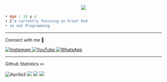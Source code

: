 <p align="center">
<img src="https://readme-typing-svg.herokuapp.com?color=%2336BCF7&center=true&vCenter=true&lines=Welcome+to+my+github" />
</p>

```rb
• Age : 18 y.o
• I'm currently focusing on Front End
• im not Programming
```

___

<p>Connect with me 👋</p>
  <a href="https://instagram.com/apriansy_h1" target="_blank">
    <img src="https://img.shields.io/badge/instagram-%23E4405F.svg?&style=for-the-badge&logo=instagram&logoColor=white&color=071A2C" alt="Instagram"/>
  </a>
  <a href="https://youtube.com/INDO48" target="_blank">
    <img src="https://img.shields.io/badge/youtube-%2312100E.svg?&style=for-the-badge&logo=youtube&logoColor=white&color=071A2C" alt="YouTube"/>
  </a>
<a href="https://wa.me/628811929177" target="_blank">
    <img src="https://img.shields.io/badge/whatsapp-%2312100E.svg?&style=for-the-badge&logo=whatsapp&logoColor=white&color=071A2C" alt="WhatsApp"/>
  </a>

___

<p>Github Statistics 💤</p>
<img src="https://komarev.com/ghpvc/?username=Aprilia3&label=Total%20Profile%20Visitor&color=071A2C&style=for-the-badge" alt="Aprilia3" />
<img src="https://github-profile-trophy.vercel.app/?username=Aprilia3&theme=onedark" />
<img src="https://github.com/Aprilia3/github-stats/blob/master/generated/overview.svg" />
<img src="https://github.com/Aprilia3/github-stats/blob/master/generated/languages.svg" />
